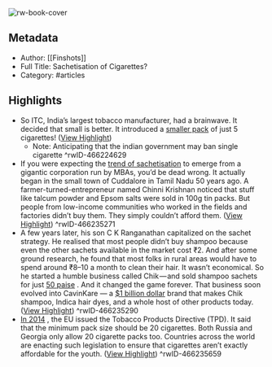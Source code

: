 ![rw-book-cover](https://readwise-assets.s3.amazonaws.com/static/images/article3.5c705a01b476.png)

## Metadata
- Author: [[Finshots]]
- Full Title: Sachetisation of Cigarettes?
- Category: #articles

## Highlights
- So ITC, India’s largest tobacco manufacturer, had a brainwave. It decided that small is better. It introduced a [smaller pack](https://rn619dmj.r.us-east-1.awstrack.me/L0/https:%2F%2Fwww.bqprime.com%2Fweb-stories%2Fitc-brings-sachet-revolution-to-cigarettes-2/1/01000185c3354386-4e5308c2-be6d-43ac-b999-4acdedaa2617-000000/Le9AAPAbbqh7dEo_Lh7M4l4YCXo=305) of just 5 cigarettes! ([View Highlight](https://read.readwise.io/read/01gr11d4k029wy83cqp34krtqz))
    - Note: Anticipating that the indian government may ban single cigarette
^rwID-466224629
- If you were expecting the [trend of sachetisation](https://rn619dmj.r.us-east-1.awstrack.me/L0/https:%2F%2Ftheprint.in%2Fpageturner%2Fexcerpt%2Fcavinkare-shampoo-sachet-that-was-the-true-pioneer-of-middle-india-market%2F1209049%2F/1/01000185c3354386-4e5308c2-be6d-43ac-b999-4acdedaa2617-000000/hxmtd9B-CmcG8JuvRADX_jUOocI=305) to emerge from a gigantic corporation run by MBAs, you’d be dead wrong. It actually began in the small town of Cuddalore in Tamil Nadu 50 years ago. A farmer-turned-entrepreneur named Chinni Krishnan noticed that stuff like talcum powder and Epsom salts were sold in 100g tin packs. But people from low-income communities who worked in the fields and factories didn’t buy them. They simply couldn’t afford them. ([View Highlight](https://read.readwise.io/read/01gr13cz8852rvac638v1kwdye))
^rwID-466235271
- A few years later, his son C K Ranganathan capitalized on the sachet strategy. He realised that most people didn’t buy shampoo because even the other sachets available in the market cost ₹2. And after some ground research, he found that most folks in rural areas would have to spend around ₹8–10 a month to clean their hair. It wasn’t economical. So he started a humble business called Chik — and sold shampoo sachets for just [50 paise](https://rn619dmj.r.us-east-1.awstrack.me/L0/https:%2F%2Fwww.business-standard.com%2Farticle%2Fmanagement%2Fchik-mate-103060301078_1.html/1/01000185c3354386-4e5308c2-be6d-43ac-b999-4acdedaa2617-000000/9JXw4QUJL4wAgsd-I5k0SEfhfYw=305) . And it changed the game forever. That business soon evolved into CavinKare ― a [$1 billion dollar](https://rn619dmj.r.us-east-1.awstrack.me/L0/https:%2F%2Fwww.thehindu.com%2Fbusiness%2FIndustry%2Fcavinkare-plans-public-offer-by-2020-eyes-acquisitions%2Farticle24097491.ece/1/01000185c3354386-4e5308c2-be6d-43ac-b999-4acdedaa2617-000000/uE0KCaA3CGZI6s_lGRScofrpgVk=305) brand that makes Chik shampoo, Indica hair dyes, and a whole host of other products today. ([View Highlight](https://read.readwise.io/read/01gr13dsakyeg3ss7hygkswaax))
^rwID-466235290
- [In 2014](https://rn619dmj.r.us-east-1.awstrack.me/L0/https:%2F%2Fonlinelibrary.wiley.com%2Fdoi%2Ffull%2F10.1111%2Fadd.14770/1/01000185c3354386-4e5308c2-be6d-43ac-b999-4acdedaa2617-000000/PXSO2bd7fVjNldtF4eIcke8lTr8=305) , the EU issued the Tobacco Products Directive (TPD). It said that the minimum pack size should be 20 cigarettes. Both Russia and Georgia only allow 20 cigarette packs too. Countries across the world are enacting such legislation to ensure that cigarettes aren’t exactly affordable for the youth. ([View Highlight](https://read.readwise.io/read/01gr13grv5wfjdf4gryqwervnx))
^rwID-466235659
